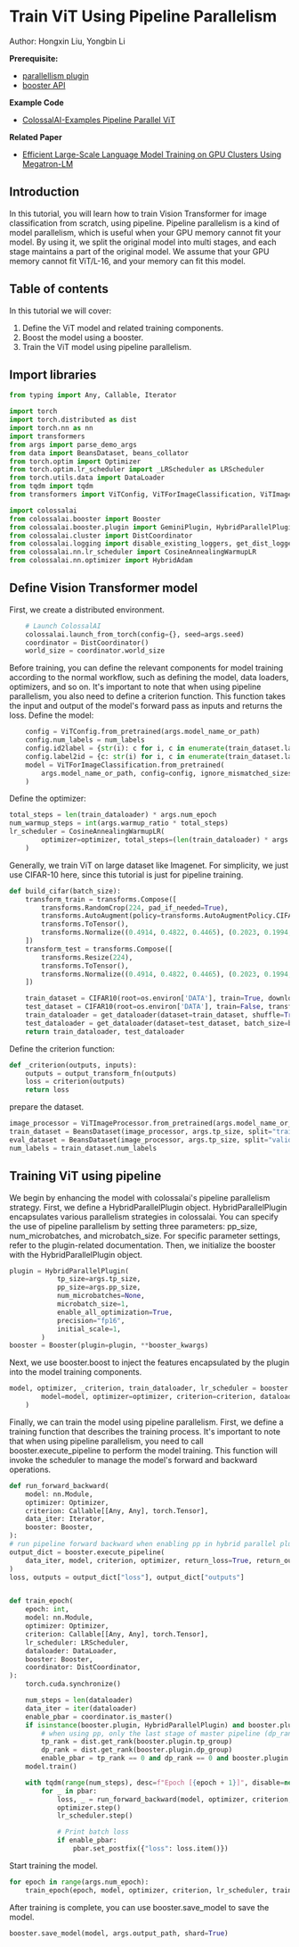 # Train ViT Using Pipeline Parallelism

Author: Hongxin Liu, Yongbin Li

**Prerequisite:**
- [parallellism plugin](../basics/booster_plugins.md)
- [booster API](../basics/booster_api.md)

**Example Code**
- [ColossalAI-Examples Pipeline Parallel ViT](https://github.com/hpcaitech/ColossalAI/tree/main/examples/images/vit)

**Related Paper**
- [Efficient Large-Scale Language Model Training on GPU Clusters Using Megatron-LM](https://arxiv.org/abs/2104.04473)

## Introduction

In this tutorial, you will learn how to train Vision Transformer for image classification from scratch, using pipeline.
Pipeline parallelism is a kind of model parallelism, which is useful when your GPU memory cannot fit your model.
By using it, we split the original model into multi stages, and each stage maintains a part of the original model.
We assume that your GPU memory cannot fit ViT/L-16, and your memory can fit this model.

##  Table of contents

In this tutorial we will cover:

1. Define the ViT model and related training components.
2. Boost the model using a booster.
3. Train the ViT model using pipeline parallelism.

## Import libraries

```python
from typing import Any, Callable, Iterator

import torch
import torch.distributed as dist
import torch.nn as nn
import transformers
from args import parse_demo_args
from data import BeansDataset, beans_collator
from torch.optim import Optimizer
from torch.optim.lr_scheduler import _LRScheduler as LRScheduler
from torch.utils.data import DataLoader
from tqdm import tqdm
from transformers import ViTConfig, ViTForImageClassification, ViTImageProcessor

import colossalai
from colossalai.booster import Booster
from colossalai.booster.plugin import GeminiPlugin, HybridParallelPlugin, LowLevelZeroPlugin, TorchDDPPlugin
from colossalai.cluster import DistCoordinator
from colossalai.logging import disable_existing_loggers, get_dist_logger
from colossalai.nn.lr_scheduler import CosineAnnealingWarmupLR
from colossalai.nn.optimizer import HybridAdam
```
## Define Vision Transformer model
First, we create a distributed environment.
```python
    # Launch ColossalAI
    colossalai.launch_from_torch(config={}, seed=args.seed)
    coordinator = DistCoordinator()
    world_size = coordinator.world_size
```
Before training, you can define the relevant components for model training according to the normal workflow, such as defining the model, data loaders, optimizers, and so on. It's important to note that when using pipeline parallelism, you also need to define a criterion function. This function takes the input and output of the model's forward pass as inputs and returns the loss.
Define the model:
```python
    config = ViTConfig.from_pretrained(args.model_name_or_path)
    config.num_labels = num_labels
    config.id2label = {str(i): c for i, c in enumerate(train_dataset.label_names)}
    config.label2id = {c: str(i) for i, c in enumerate(train_dataset.label_names)}
    model = ViTForImageClassification.from_pretrained(
        args.model_name_or_path, config=config, ignore_mismatched_sizes=True
    )
```
Define the optimizer:
```python
total_steps = len(train_dataloader) * args.num_epoch
num_warmup_steps = int(args.warmup_ratio * total_steps)
lr_scheduler = CosineAnnealingWarmupLR(
        optimizer=optimizer, total_steps=(len(train_dataloader) * args.num_epoch), warmup_steps=num_warmup_steps
    )
```
Generally, we train ViT on large dataset like Imagenet. For simplicity, we just use CIFAR-10 here, since this tutorial is just for pipeline training.

```python
def build_cifar(batch_size):
    transform_train = transforms.Compose([
        transforms.RandomCrop(224, pad_if_needed=True),
        transforms.AutoAugment(policy=transforms.AutoAugmentPolicy.CIFAR10),
        transforms.ToTensor(),
        transforms.Normalize((0.4914, 0.4822, 0.4465), (0.2023, 0.1994, 0.2010)),
    ])
    transform_test = transforms.Compose([
        transforms.Resize(224),
        transforms.ToTensor(),
        transforms.Normalize((0.4914, 0.4822, 0.4465), (0.2023, 0.1994, 0.2010)),
    ])

    train_dataset = CIFAR10(root=os.environ['DATA'], train=True, download=True, transform=transform_train)
    test_dataset = CIFAR10(root=os.environ['DATA'], train=False, transform=transform_test)
    train_dataloader = get_dataloader(dataset=train_dataset, shuffle=True, batch_size=batch_size, pin_memory=True)
    test_dataloader = get_dataloader(dataset=test_dataset, batch_size=batch_size, pin_memory=True)
    return train_dataloader, test_dataloader
```
Define the criterion function:
```python
def _criterion(outputs, inputs):
    outputs = output_transform_fn(outputs)
    loss = criterion(outputs)
    return loss
```
prepare the dataset.
```python
image_processor = ViTImageProcessor.from_pretrained(args.model_name_or_path)
train_dataset = BeansDataset(image_processor, args.tp_size, split="train")
eval_dataset = BeansDataset(image_processor, args.tp_size, split="validation")
num_labels = train_dataset.num_labels
```
## Training ViT using pipeline

We begin by enhancing the model with colossalai's pipeline parallelism strategy. First, we define a HybridParallelPlugin object. HybridParallelPlugin encapsulates various parallelism strategies in colossalai. You can specify the use of pipeline parallelism by setting three parameters: pp_size, num_microbatches, and microbatch_size. For specific parameter settings, refer to the plugin-related documentation. Then, we initialize the booster with the HybridParallelPlugin object.
```python
plugin = HybridParallelPlugin(
            tp_size=args.tp_size,
            pp_size=args.pp_size,
            num_microbatches=None,
            microbatch_size=1,
            enable_all_optimization=True,
            precision="fp16",
            initial_scale=1,
        )
booster = Booster(plugin=plugin, **booster_kwargs)
```
Next, we use booster.boost to inject the features encapsulated by the plugin into the model training components.
```python
model, optimizer, _criterion, train_dataloader, lr_scheduler = booster.boost(
        model=model, optimizer=optimizer, criterion=criterion, dataloader=train_dataloader, lr_scheduler=lr_scheduler
    )
```
Finally, we can train the model using pipeline parallelism. First, we define a training function that describes the training process. It's important to note that when using pipeline parallelism, you need to call booster.execute_pipeline to perform the model training. This function will invoke the scheduler to manage the model's forward and backward operations.
```python
def run_forward_backward(
    model: nn.Module,
    optimizer: Optimizer,
    criterion: Callable[[Any, Any], torch.Tensor],
    data_iter: Iterator,
    booster: Booster,
):
# run pipeline forward backward when enabling pp in hybrid parallel plugin
output_dict = booster.execute_pipeline(
    data_iter, model, criterion, optimizer, return_loss=True, return_outputs=True
)
loss, outputs = output_dict["loss"], output_dict["outputs"]


def train_epoch(
    epoch: int,
    model: nn.Module,
    optimizer: Optimizer,
    criterion: Callable[[Any, Any], torch.Tensor],
    lr_scheduler: LRScheduler,
    dataloader: DataLoader,
    booster: Booster,
    coordinator: DistCoordinator,
):
    torch.cuda.synchronize()

    num_steps = len(dataloader)
    data_iter = iter(dataloader)
    enable_pbar = coordinator.is_master()
    if isinstance(booster.plugin, HybridParallelPlugin) and booster.plugin.pp_size > 1:
        # when using pp, only the last stage of master pipeline (dp_rank and tp_rank are both zero) shows pbar
        tp_rank = dist.get_rank(booster.plugin.tp_group)
        dp_rank = dist.get_rank(booster.plugin.dp_group)
        enable_pbar = tp_rank == 0 and dp_rank == 0 and booster.plugin.stage_manager.is_last_stage()
    model.train()

    with tqdm(range(num_steps), desc=f"Epoch [{epoch + 1}]", disable=not enable_pbar) as pbar:
        for _ in pbar:
            loss, _ = run_forward_backward(model, optimizer, criterion, data_iter, booster)
            optimizer.step()
            lr_scheduler.step()

            # Print batch loss
            if enable_pbar:
                pbar.set_postfix({"loss": loss.item()})
```
Start training the model.
```python
for epoch in range(args.num_epoch):
    train_epoch(epoch, model, optimizer, criterion, lr_scheduler, train_dataloader, booster, coordinator)
```
After training is complete, you can use booster.save_model to save the model.
```python
booster.save_model(model, args.output_path, shard=True)
```
<!-- doc-test-command: echo  -->
